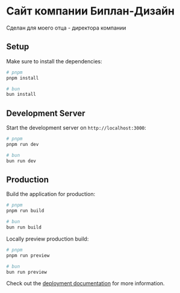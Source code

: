 # Сайт компании Биплан-Дизайн

Сделан для моего отца - директора компании

## Setup

Make sure to install the dependencies:

```bash
# pnpm
pnpm install

# bun
bun install
```

## Development Server

Start the development server on `http://localhost:3000`:

```bash
# pnpm
pnpm run dev

# bun
bun run dev
```

## Production

Build the application for production:

```bash
# pnpm
pnpm run build

# bun
bun run build
```

Locally preview production build:

```bash
# pnpm
pnpm run preview

# bun
bun run preview
```

Check out the [deployment documentation](https://nuxt.com/docs/getting-started/deployment) for more information.
